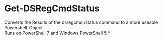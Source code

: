# Get-DSRegCmdStatus
Converts the Results of the dsregcmd /status command to a more useable Powershell-Object.  
Runs on PowerShell 7 and Windows PowerShell 5.*
